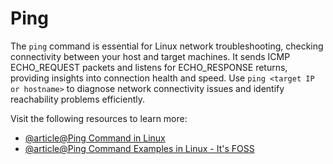 # Ping

The `ping` command is essential for Linux network troubleshooting, checking connectivity between your host and target machines. It sends ICMP ECHO_REQUEST packets and listens for ECHO_RESPONSE returns, providing insights into connection health and speed. Use `ping <target IP or hostname>` to diagnose network connectivity issues and identify reachability problems efficiently.

Visit the following resources to learn more:

- [@article@Ping Command in Linux](https://linuxize.com/post/linux-ping-command/)
- [@article@Ping Command Examples in Linux - It's FOSS](https://itsfoss.com/ping-command/)
